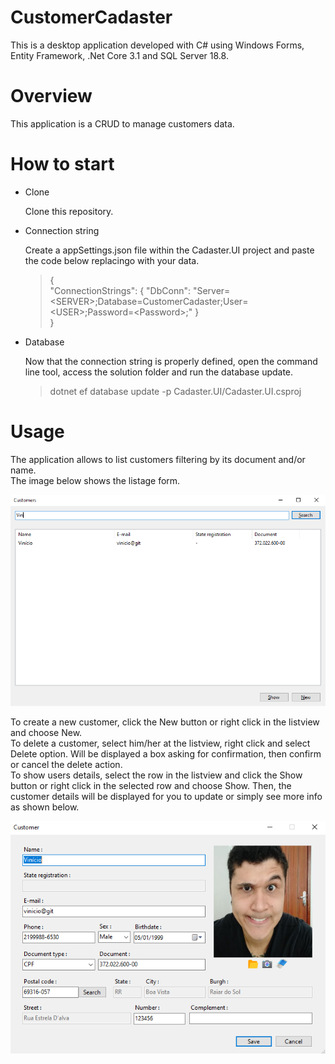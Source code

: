 # CustomerCadaster

This is a desktop application developed with C# using Windows Forms, Entity Framework, .Net Core 3.1 and SQL Server 18.8.

# Overview

This application is a CRUD to manage customers data.

# How to start

* Clone

    Clone this repository.

* Connection string

    Create a appSettings.json file within the Cadaster.UI project and paste the code below replacingo with your data.    
   
   > {        
   > 	 "ConnectionStrings": { "DbConn": "Server=\<SERVER\>;Database=CustomerCadaster;User=\<USER\>;Password=\<Password\>;" }    
   > }    
	    
* Database
    
    Now that the connection string is properly defined, open the command line tool, access the solution folder and run the database update.
    
    > dotnet ef database update -p Cadaster.UI/Cadaster.UI.csproj    
    
# Usage

The application allows to list customers filtering by its document and/or name.    
The image below shows the listage form.    

![List](./List.PNG)    

To create a new customer, click the New button or right click in the listview and choose New.    
To delete a customer, select him/her at the listview, right click and select Delete option. Will be displayed a box asking for confirmation, then confirm or cancel the delete action.    
To show users details, select the row in the listview and click the Show button or right click in the selected row and choose Show. Then, the customer details will be displayed for you to update or simply see more info as shown below.    

![Details](./Detail.PNG)     
